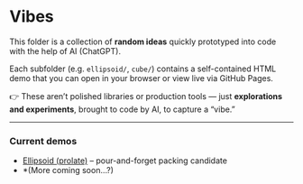 # Vibes

This folder is a collection of **random ideas** quickly prototyped into code with the help of AI (ChatGPT).

Each subfolder (e.g. `ellipsoid/`, `cube/`) contains a self-contained HTML demo that you can open in your browser or view live via GitHub Pages.

👉 These aren’t polished libraries or production tools — just **explorations and experiments**, brought to code by AI, to capture a “vibe.”

---

### Current demos
- [Ellipsoid (prolate)](https://chrisrosa.github.io/personal-lab/vibes/ellipsoid/ellipsoid.html) – pour-and-forget packing candidate
- *(More coming soon…?)
